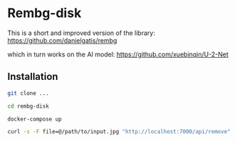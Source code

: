 # Rembg-disk

This is a short and improved version of the library:
https://github.com/danielgatis/rembg

which in turn works on the AI ​​model:
https://github.com/xuebinqin/U-2-Net

## Installation

```bash
git clone ...

cd rembg-disk

docker-compose up

curl -s -F file=@/path/to/input.jpg "http://localhost:7000/api/remove"  -o output.png
```